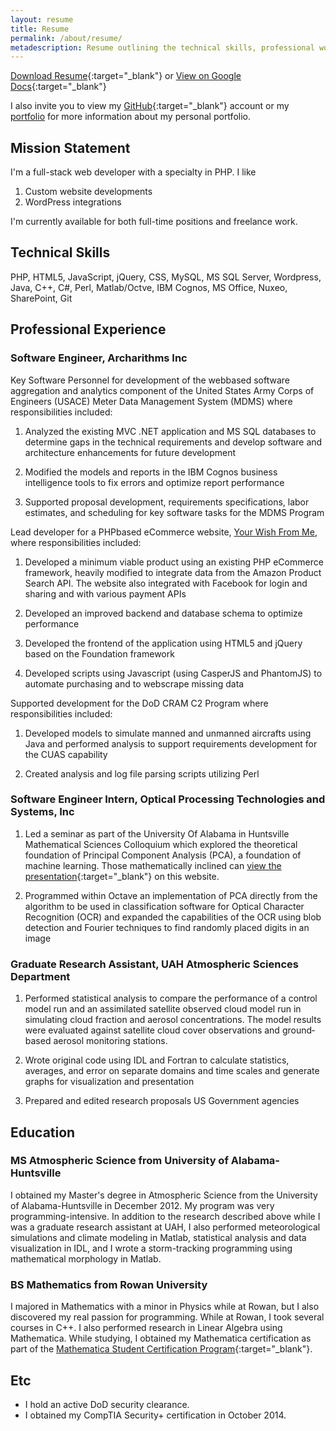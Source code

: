 ```yaml
---
layout: resume
title: Resume
permalink: /about/resume/
metadescription: Resume outlining the technical skills, professional work experience, and education of Christina Branson.
---
```


[Download Resume](/assets/img/ChristinaBransonResume.pdf){:target="_blank"} or 
[View on Google Docs](https://docs.google.com/document/d/1M0mAbugM43h2mK8Z1whecQIqMDgvYttIp6ap-t8QKd4/edit?usp=sharing){:target="_blank"}

I also invite you to view my [GitHub](https://github.com/christinabranson){:target="_blank"} account or 
my [portfolio](/portfolio/) for more information about my personal portfolio.

## Mission Statement

I'm a full-stack web developer with a specialty in PHP. I like 

1. Custom website developments
2. WordPress integrations

I'm currently available for both full-time positions and freelance work. 

## Technical Skills
PHP, HTML5, JavaScript, jQuery, CSS, MySQL, MS SQL Server, Wordpress, Java, C++, C#, Perl, Matlab/Octve, IBM Cognos,
MS Office, Nuxeo, SharePoint, Git

## Professional Experience

### Software Engineer, Archarithms Inc

Key Software Personnel for development of the web­based software aggregation and analytics component of the
United States Army Corps of Engineers (USACE) Meter Data Management System (MDMS) where responsibilities
included:

1. Analyzed the existing MVC .NET application and MS SQL databases to determine gaps in the technical
requirements and develop software and architecture enhancements for future development

2. Modified the models and reports in the IBM Cognos business intelligence tools to fix errors and optimize
report performance

3. Supported proposal development, requirements specifications, labor estimates, and scheduling for key
software tasks for the MDMS Program

Lead developer for a PHP­based eCommerce website, [Your Wish From Me](/portfolio/yourwishfromme/), where responsibilities included:

1. Developed a minimum viable product using an existing PHP eCommerce framework, heavily modified to
integrate data from the Amazon Product Search API. The website also integrated with Facebook for login
and sharing and with various payment APIs

2. Developed an improved backend and database schema to optimize performance
    
3. Developed the front­end of the application using HTML5 and jQuery based on the Foundation framework
    
4. Developed scripts using Javascript (using CasperJS and PhantomJS) to automate purchasing and to
web­scrape missing data

Supported development for the DoD C­RAM C2 Program where responsibilities included:

1. Developed models to simulate manned and unmanned aircrafts using Java and performed analysis to
support requirements development for the C­UAS capability

2. Created analysis and log file parsing scripts utilizing Perl

### Software Engineer Intern, Optical Processing Technologies and Systems, Inc

1. Led a seminar as part of the University Of Alabama in Huntsville Mathematical Sciences Colloquium which
explored the theoretical foundation of Principal Component Analysis (PCA), a foundation of machine learning. Those mathematically inclined can [view the presentation](/assets/img/PCAPresentation.pdf){:target="_blank"} on this website.

2. Programmed within Octave an implementation of PCA directly from the algorithm to be used in classification
software for Optical Character Recognition (OCR) and expanded the capabilities of the OCR using blob detection
and Fourier techniques to find randomly placed digits in an image

### Graduate Research Assistant, UAH Atmospheric Sciences Department

1. Performed statistical analysis to compare the performance of a control model run and an assimilated satellite
observed cloud model run in simulating cloud fraction and aerosol concentrations. The model results were evaluated
against satellite cloud cover observations and ground­based aerosol monitoring stations.

2. Wrote original code using IDL and Fortran to calculate statistics, averages, and error on separate domains and time
scales and generate graphs for visualization and presentation

3. Prepared and edited research proposals US Government agencies

## Education

### MS Atmospheric Science from University of Alabama-Huntsville
I obtained my Master's degree in Atmospheric Science from the University of Alabama-Huntsville in December 2012. My program was very programming-intensive. In addition to the research described above 
while I was a graduate research assistant at UAH, I also performed meteorological simulations and climate modeling in Matlab, statistical analysis and data visualization in IDL, and
I wrote a storm-tracking programming using mathematical morphology in Matlab.

### BS Mathematics from Rowan University
I majored in Mathematics with a minor in Physics while at Rowan, but I also discovered my real passion for programming. While at Rowan, I took several courses in C++. I also performed research in Linear Algebra 
using Mathematica. While studying, I obtained my Mathematica certification as part of the [Mathematica Student Certification Program](https://www.wolfram.com/training/certification/students/){:target="_blank"}.

## Etc
* I hold an active DoD security clearance.
* I obtained my CompTIA Security+ certification in October 2014.